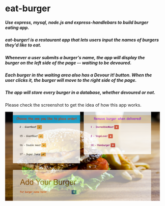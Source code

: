 # eat-burger
##### Use express, mysql, node.js and express-handlebars to build burger eating app.

##### eat-burger! is a restaurant app that lets users input the names of burgers they'd like to eat.

##### Whenever a user submits a burger's name, the app will display the burger on the left side of the page -- waiting to be devoured.

##### Each burger in the waiting area also has a Devour it! button. When the user clicks it, the burger will move to the right side of the page.

##### The app will store every burger in a database, whether devoured or not.

Please check the screenshot to get the idea of how this app works.

![screenshot](public/assets/image/ssh1.png)

